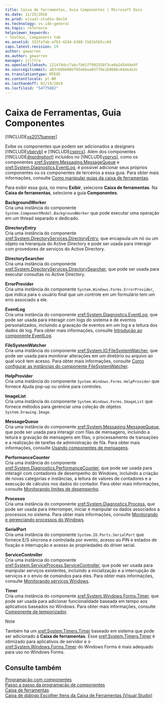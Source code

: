 ```yaml
---
title: Caixa de ferramentas, Guia Componentes | Microsoft Docs
ms.date: 11/15/2016
ms.prod: visual-studio-dev14
ms.technology: vs-ide-general
ms.topic: reference
helpviewer_keywords:
- Toolbox, Components tab
ms.assetid: 332fafab-a763-4244-b388-15d1b5b5cc04
caps.latest.revision: 19
author: gewarren
ms.author: gewarren
manager: jillfra
ms.openlocfilehash: 121474dcc7abcfb01ff992558f3ce0a245444e9f
ms.sourcegitcommit: a83c60bb00bf95e6bea037f0e1b9696c64deda3c
ms.translationtype: MTE95
ms.contentlocale: pt-BR
ms.lasthandoff: 02/19/2019
ms.locfileid: "54775882"
---
```

# <a name="toolbox-components-tab"></a>Caixa de Ferramentas, Guia Componentes
[!INCLUDE[vs2017banner](../../includes/vs2017banner.md)]

  
Exibe os componentes que podem ser adicionados a designers [!INCLUDE[vbprvb](../../includes/vbprvb-md.md)] e [!INCLUDE[csprcs](../../includes/csprcs-md.md)]. Além dos componentes [!INCLUDE[dnprdnshort](../../includes/dnprdnshort-md.md)] incluídos no [!INCLUDE[vsprvs](../../includes/vsprvs-md.md)], como os componentes <xref:System.Messaging.MessageQueue> e <xref:System.Diagnostics.EventLog>, é possível adicionar seus próprios componentes ou os componentes de terceiros a essa guia. Para obter mais informações, consulte [Como manipular guias da caixa de ferramentas](http://msdn.microsoft.com/21285050-cadd-455a-b1f5-a2289a89c4db).  
  
 Para exibir essa guia, no menu **Exibir**, selecione **Caixa de ferramentas**. Na **Caixa de ferramentas**, selecione a guia **Componentes**.  
  
 **BackgroundWorker**  
 Cria uma instância do componente `System.ComponentModel.BackgroundWorker` que pode executar uma operação em um thread separado e dedicado.  
  
 **DirectoryEntry**  
 Cria uma instância do componente <xref:System.DirectoryServices.DirectoryEntry>, que encapsula um nó ou um objeto na hierarquia do Active Directory e pode ser usada para interagir com provedores de serviços do Active Directory.  
  
 **DirectorySearcher**  
 Cria uma instância do componente <xref:System.DirectoryServices.DirectorySearcher>, que pode ser usada para executar consultas no Active Directory.  
  
 **ErrorProvider**  
 Cria uma instância do componente `System.Windows.Forms.ErrorProvider`, que indica para o usuário final que um controle em um formulário tem um erro associado a ele.  
  
 **EventLog**  
 Cria uma instância do componente <xref:System.Diagnostics.EventLog>, que pode ser usada para interagir com logs do sistema e de eventos personalizados, incluindo a gravação de eventos em um log e a leitura dos dados de log. Para obter mais informações, consulte [Introdução ao componente EventLog](http://msdn.microsoft.com/a2ba4f28-4b1a-435e-99ef-51b28e21f805).  
  
 **FileSystemWatcher**  
 Cria uma instância do componente <xref:System.IO.FileSystemWatcher>, que pode ser usada para monitorar alterações em um diretório ou arquivo ao qual você tem acesso. Para obter mais informações, consulte [Como configurar as instâncias do componente FileSystemWatcher](http://msdn.microsoft.com/2e628234-4951-4135-8a86-28b924070d50).  
  
 **HelpProvider**  
 Cria uma instância do componente `System.Windows.Forms.HelpProvider` que fornece Ajuda pop-up ou online para controles.  
  
 **ImageList**  
 Cria uma instância do componente `System.Windows.Forms.ImageList` que fornece métodos para gerenciar uma coleção de objetos `System.Drawing.Image`.  
  
 **MessageQueue**  
 Cria uma instância do componente <xref:System.Messaging.MessageQueue>, que pode ser usada para interagir com filas de mensagens, incluindo a leitura e gravação de mensagens em filas, o processamento de transações e a realização de tarefas de administração de fila. Para obter mais informações, consulte [Usando componentes de mensagens](http://msdn.microsoft.com/922dbac7-26f0-4e39-b666-ccfc184793d7).  
  
 **PerformanceCounter**  
 Cria uma instância do componente <xref:System.Diagnostics.PerformanceCounter>, que pode ser usada para interagir com contadores de desempenho do Windows, incluindo a criação de novas categorias e instâncias, a leitura de valores de contadores e a execução de cálculos nos dados do contador. Para obter mais informações, consulte [Monitorando limites de desempenho](http://msdn.microsoft.com/b8b44a55-31d0-4b45-9517-8c1b1e4fdc91).  
  
 **Processo**  
 Cria uma instância do componente <xref:System.Diagnostics.Process>, que pode ser usada para interromper, iniciar e manipular os dados associados a processos no sistema. Para obter mais informações, consulte [Monitorando e gerenciando processos do Windows](http://msdn.microsoft.com/a86bd4c1-b92c-49a0-8f32-61d67837b45e).  
  
 **SerialPort**  
 Cria uma instância do componente `System.IO.Ports.SerialPort` que fornece E/S síncrona e controlada por evento, acesso ao PIN e estados de fixação e interrupção e acesso às propriedades do driver serial.  
  
 **ServiceController**  
 Cria uma instância do componente <xref:System.ServiceProcess.ServiceController>, que pode ser usada para manipular serviços existentes, incluindo a inicialização e a interrupção de serviços e o envio de comandos para eles. Para obter mais informações, consulte [Monitorando serviços Windows](http://msdn.microsoft.com/4542ee3f-e052-4cb9-8726-58e9420de222).  
  
 **Timer**  
 Cria uma instância do componente <xref:System.Windows.Forms.Timer>, que pode ser usada para adicionar funcionalidade baseada em tempo aos aplicativos baseados no Windows. Para obter mais informações, consulte [Componente de temporizador](http://msdn.microsoft.com/library/6700e534-6382-43d5-98ed-14205435fff7).  
  
> [!NOTE]
>  Também há um <xref:System.Timers.Timer> baseado em sistema que pode ser adicionado à **Caixa de ferramentas**. Esse <xref:System.Timers.Timer> é otimizado para aplicativos de servidor e o <xref:System.Windows.Forms.Timer> do Windows Forms é mais adequado para uso no Windows Forms.  
  
## <a name="see-also"></a>Consulte também  
 [Programação com componentes](http://msdn.microsoft.com/library/d4d4fcb4-e0b8-46b3-b679-7ee0026eb9e3)   
 [Passo a passo da programação de componentes](http://msdn.microsoft.com/library/373cacf7-479e-4b05-991c-5cb18824e913)   
 [Caixa de ferramentas](../../ide/reference/toolbox.md)   
 [Caixa de diálogo Escolher Itens da Caixa de Ferramentas (Visual Studio)](http://msdn.microsoft.com/bd07835f-18a8-433e-bccc-7141f65263bb)
